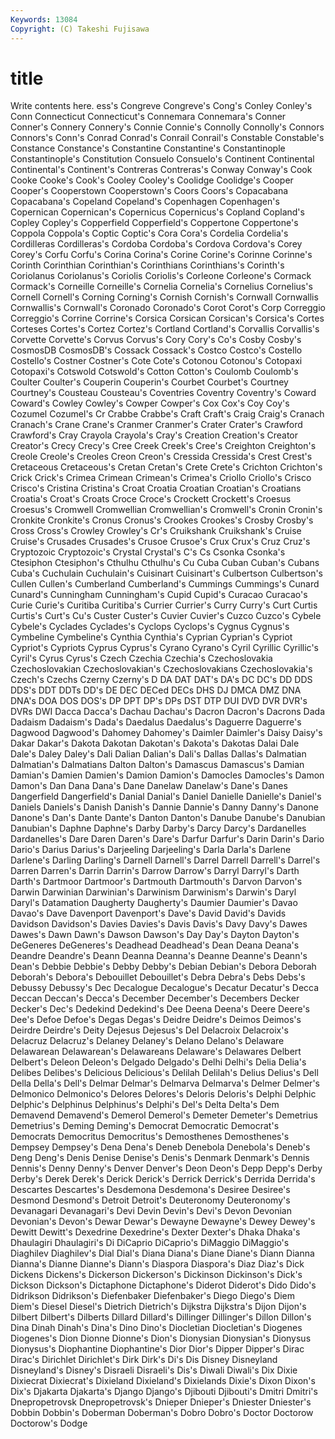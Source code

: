 ```yaml
---
Keywords: 13084 
Copyright: (C) Takeshi Fujisawa
---
```


# title

Write contents here.
ess's Congreve Congreve's Cong's
Conley Conley's Conn Connecticut Connecticut's Connemara Connemara's Conner Conner's Connery
Connery's Connie Connie's Connolly Connolly's Connors Connors's Conn's Conrad Conrad's
Conrail Conrail's Constable Constable's Constance Constance's Constantine Constantine's Constantinople Constantinople's
Constitution Consuelo Consuelo's Continent Continental Continental's Continent's Contreras Contreras's Conway
Conway's Cook Cooke Cooke's Cook's Cooley Cooley's Coolidge Coolidge's Cooper
Cooper's Cooperstown Cooperstown's Coors Coors's Copacabana Copacabana's Copeland Copeland's Copenhagen
Copenhagen's Copernican Copernican's Copernicus Copernicus's Copland Copland's Copley Copley's Copperfield
Copperfield's Coppertone Coppertone's Coppola Coppola's Coptic Coptic's Cora Cora's Cordelia
Cordelia's Cordilleras Cordilleras's Cordoba Cordoba's Cordova Cordova's Corey Corey's Corfu
Corfu's Corina Corina's Corine Corine's Corinne Corinne's Corinth Corinthian Corinthian's
Corinthians Corinthians's Corinth's Coriolanus Coriolanus's Coriolis Coriolis's Corleone Corleone's Cormack
Cormack's Corneille Corneille's Cornelia Cornelia's Cornelius Cornelius's Cornell Cornell's Corning
Corning's Cornish Cornish's Cornwall Cornwallis Cornwallis's Cornwall's Coronado Coronado's Corot
Corot's Corp Correggio Correggio's Corrine Corrine's Corsica Corsican Corsican's Corsica's
Cortes Corteses Cortes's Cortez Cortez's Cortland Cortland's Corvallis Corvallis's Corvette
Corvette's Corvus Corvus's Cory Cory's Co's Cosby Cosby's CosmosDB CosmosDB's
Cossack Cossack's Costco Costco's Costello Costello's Costner Costner's Cote Cote's
Cotonou Cotonou's Cotopaxi Cotopaxi's Cotswold Cotswold's Cotton Cotton's Coulomb Coulomb's
Coulter Coulter's Couperin Couperin's Courbet Courbet's Courtney Courtney's Cousteau Cousteau's
Coventries Coventry Coventry's Coward Coward's Cowley Cowley's Cowper Cowper's Cox
Cox's Coy Coy's Cozumel Cozumel's Cr Crabbe Crabbe's Craft Craft's
Craig Craig's Cranach Cranach's Crane Crane's Cranmer Cranmer's Crater Crater's
Crawford Crawford's Cray Crayola Crayola's Cray's Creation Creation's Creator Creator's
Crecy Crecy's Cree Creek Creek's Cree's Creighton Creighton's Creole Creole's
Creoles Creon Creon's Cressida Cressida's Crest Crest's Cretaceous Cretaceous's Cretan
Cretan's Crete Crete's Crichton Crichton's Crick Crick's Crimea Crimean Crimean's
Crimea's Criollo Criollo's Crisco Crisco's Cristina Cristina's Croat Croatia Croatian
Croatian's Croatians Croatia's Croat's Croats Croce Croce's Crockett Crockett's Croesus
Croesus's Cromwell Cromwellian Cromwellian's Cromwell's Cronin Cronin's Cronkite Cronkite's Cronus
Cronus's Crookes Crookes's Crosby Crosby's Cross Cross's Crowley Crowley's Cr's
Cruikshank Cruikshank's Cruise Cruise's Crusades Crusades's Crusoe Crusoe's Crux Crux's
Cruz Cruz's Cryptozoic Cryptozoic's Crystal Crystal's C's Cs Csonka Csonka's
Ctesiphon Ctesiphon's Cthulhu Cthulhu's Cu Cuba Cuban Cuban's Cubans Cuba's
Cuchulain Cuchulain's Cuisinart Cuisinart's Culbertson Culbertson's Cullen Cullen's Cumberland Cumberland's
Cummings Cummings's Cunard Cunard's Cunningham Cunningham's Cupid Cupid's Curacao Curacao's
Curie Curie's Curitiba Curitiba's Currier Currier's Curry Curry's Curt Curtis
Curtis's Curt's Cu's Custer Custer's Cuvier Cuvier's Cuzco Cuzco's Cybele
Cybele's Cyclades Cyclades's Cyclops Cyclops's Cygnus Cygnus's Cymbeline Cymbeline's Cynthia
Cynthia's Cyprian Cyprian's Cypriot Cypriot's Cypriots Cyprus Cyprus's Cyrano Cyrano's
Cyril Cyrillic Cyrillic's Cyril's Cyrus Cyrus's Czech Czechia Czechia's Czechoslovakia
Czechoslovakian Czechoslovakian's Czechoslovakians Czechoslovakia's Czech's Czechs Czerny Czerny's D DA
DAT DAT's DA's DC DC's DD DDS DDS's DDT DDTs
DD's DE DEC DECed DECs DHS DJ DMCA DMZ DNA
DNA's DOA DOS DOS's DP DPT DP's DPs DST DTP
DUI DVD DVR DVR's DVRs DWI Dacca Dacca's Dachau Dachau's
Dacron Dacron's Dacrons Dada Dadaism Dadaism's Dada's Daedalus Daedalus's Daguerre
Daguerre's Dagwood Dagwood's Dahomey Dahomey's Daimler Daimler's Daisy Daisy's Dakar
Dakar's Dakota Dakotan Dakotan's Dakota's Dakotas Dalai Dale Dale's Daley
Daley's Dali Dalian Dalian's Dali's Dallas Dallas's Dalmatian Dalmatian's Dalmatians
Dalton Dalton's Damascus Damascus's Damian Damian's Damien Damien's Damion Damion's
Damocles Damocles's Damon Damon's Dan Dana Dana's Dane Danelaw Danelaw's
Dane's Danes Dangerfield Dangerfield's Danial Danial's Daniel Danielle Danielle's Daniel's
Daniels Daniels's Danish Danish's Dannie Dannie's Danny Danny's Danone Danone's
Dan's Dante Dante's Danton Danton's Danube Danube's Danubian Danubian's Daphne
Daphne's Darby Darby's Darcy Darcy's Dardanelles Dardanelles's Dare Daren Daren's
Dare's Darfur Darfur's Darin Darin's Dario Dario's Darius Darius's Darjeeling
Darjeeling's Darla Darla's Darlene Darlene's Darling Darling's Darnell Darnell's Darrel
Darrell Darrell's Darrel's Darren Darren's Darrin Darrin's Darrow Darrow's Darryl
Darryl's Darth Darth's Dartmoor Dartmoor's Dartmouth Dartmouth's Darvon Darvon's Darwin
Darwinian Darwinian's Darwinism Darwinism's Darwin's Daryl Daryl's Datamation Daugherty Daugherty's
Daumier Daumier's Davao Davao's Dave Davenport Davenport's Dave's David David's
Davids Davidson Davidson's Davies Davies's Davis Davis's Davy Davy's Dawes
Dawes's Dawn Dawn's Dawson Dawson's Day Day's Dayton Dayton's DeGeneres
DeGeneres's Deadhead Deadhead's Dean Deana Deana's Deandre Deandre's Deann Deanna
Deanna's Deanne Deanne's Deann's Dean's Debbie Debbie's Debby Debby's Debian
Debian's Debora Deborah Deborah's Debora's Debouillet Debouillet's Debra Debra's Debs
Debs's Debussy Debussy's Dec Decalogue Decalogue's Decatur Decatur's Decca Deccan
Deccan's Decca's December December's Decembers Decker Decker's Dec's Dedekind Dedekind's
Dee Deena Deena's Deere Deere's Dee's Defoe Defoe's Degas Degas's
Deidre Deidre's Deimos Deimos's Deirdre Deirdre's Deity Dejesus Dejesus's Del
Delacroix Delacroix's Delacruz Delacruz's Delaney Delaney's Delano Delano's Delaware Delawarean
Delawarean's Delawareans Delaware's Delawares Delbert Delbert's Deleon Deleon's Delgado Delgado's
Delhi Delhi's Delia Delia's Delibes Delibes's Delicious Delicious's Delilah Delilah's
Delius Delius's Dell Della Della's Dell's Delmar Delmar's Delmarva Delmarva's
Delmer Delmer's Delmonico Delmonico's Delores Delores's Deloris Deloris's Delphi Delphic
Delphic's Delphinus Delphinus's Delphi's Del's Delta Delta's Dem Demavend Demavend's
Demerol Demerol's Demeter Demeter's Demetrius Demetrius's Deming Deming's Democrat Democratic
Democrat's Democrats Democritus Democritus's Demosthenes Demosthenes's Dempsey Dempsey's Dena Dena's
Deneb Denebola Denebola's Deneb's Deng Deng's Denis Denise Denise's Denis's
Denmark Denmark's Dennis Dennis's Denny Denny's Denver Denver's Deon Deon's
Depp Depp's Derby Derby's Derek Derek's Derick Derick's Derrick Derrick's
Derrida Derrida's Descartes Descartes's Desdemona Desdemona's Desiree Desiree's Desmond Desmond's
Detroit Detroit's Deuteronomy Deuteronomy's Devanagari Devanagari's Devi Devin Devin's Devi's
Devon Devonian Devonian's Devon's Dewar Dewar's Dewayne Dewayne's Dewey Dewey's
Dewitt Dewitt's Dexedrine Dexedrine's Dexter Dexter's Dhaka Dhaka's Dhaulagiri Dhaulagiri's
Di DiCaprio DiCaprio's DiMaggio DiMaggio's Diaghilev Diaghilev's Dial Dial's Diana
Diana's Diane Diane's Diann Dianna Dianna's Dianne Dianne's Diann's Diaspora
Diaspora's Diaz Diaz's Dick Dickens Dickens's Dickerson Dickerson's Dickinson Dickinson's
Dick's Dickson Dickson's Dictaphone Dictaphone's Diderot Diderot's Dido Dido's Didrikson
Didrikson's Diefenbaker Diefenbaker's Diego Diego's Diem Diem's Diesel Diesel's Dietrich
Dietrich's Dijkstra Dijkstra's Dijon Dijon's Dilbert Dilbert's Dilberts Dillard Dillard's
Dillinger Dillinger's Dillon Dillon's Dina Dinah Dinah's Dina's Dino Dino's
Diocletian Diocletian's Diogenes Diogenes's Dion Dionne Dionne's Dion's Dionysian Dionysian's
Dionysus Dionysus's Diophantine Diophantine's Dior Dior's Dipper Dipper's Dirac Dirac's
Dirichlet Dirichlet's Dirk Dirk's Di's Dis Disney Disneyland Disneyland's Disney's
Disraeli Disraeli's Dis's Diwali Diwali's Dix Dixie Dixiecrat Dixiecrat's Dixieland
Dixieland's Dixielands Dixie's Dixon Dixon's Dix's Djakarta Djakarta's Django Django's
Djibouti Djibouti's Dmitri Dmitri's Dnepropetrovsk Dnepropetrovsk's Dnieper Dnieper's Dniester Dniester's
Dobbin Dobbin's Doberman Doberman's Dobro Dobro's Doctor Doctorow Doctorow's Dodge
